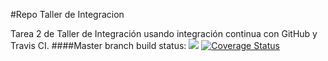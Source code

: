 #Repo Taller de Integracion

Tarea 2 de Taller de Integración usando integración continua con GitHub y Travis CI. 
####Master branch build status: 
![](https://travis-ci.org/cealvarez/Integracion.svg?branch=master)
[![Coverage Status](https://coveralls.io/repos/github/cealvarez/Integracion/badge.svg?branch=master)](https://coveralls.io/github/cealvarez/Integracion?branch=master)